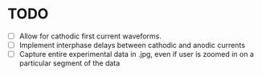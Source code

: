 # TODO

- [ ] Allow for cathodic first current waveforms.
- [ ] Implement interphase delays between cathodic and anodic currents
- [ ] Capture entire experimental data in .jpg, even if user is zoomed in
      on a particular segment of the data
